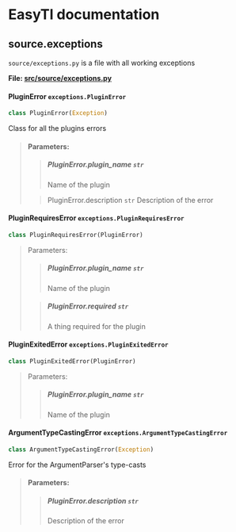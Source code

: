 # EasyTl documentation

## source.exceptions
`source/exceptions.py` is a file with all working exceptions

**File: [src/source/exceptions.py](../../src/source/exceptions.py)**

#### PluginError `exceptions.PluginError`
```python
class PluginError(Exception)
```
Class for all the plugins errors

> #### Parameters:
>
>> ##### PluginError.plugin\_name `str`
>> Name of the plugin
>
>> PluginError.description `str`
>> Description of the error


#### PluginRequiresError `exceptions.PluginRequiresError`
```python
class PluginRequiresError(PluginError)
```

> Parameters:
> 
>> ##### PluginError.plugin\_name `str`
>> Name of the plugin
>
>> ##### PluginError.required `str`
>> A thing required for the plugin


#### PluginExitedError `exceptions.PluginExitedError`
```python
class PluginExitedError(PluginError)
```

> Parameters:
> 
>> ##### PluginError.plugin\_name `str`
>> Name of the plugin


#### ArgumentTypeCastingError `exceptions.ArgumentTypeCastingError`
```python
class ArgumentTypeCastingError(Exception)
```
Error for the ArgumentParser's type-casts

> #### Parameters:
> 
>> ##### PluginError.description `str`
>> Description of the error
